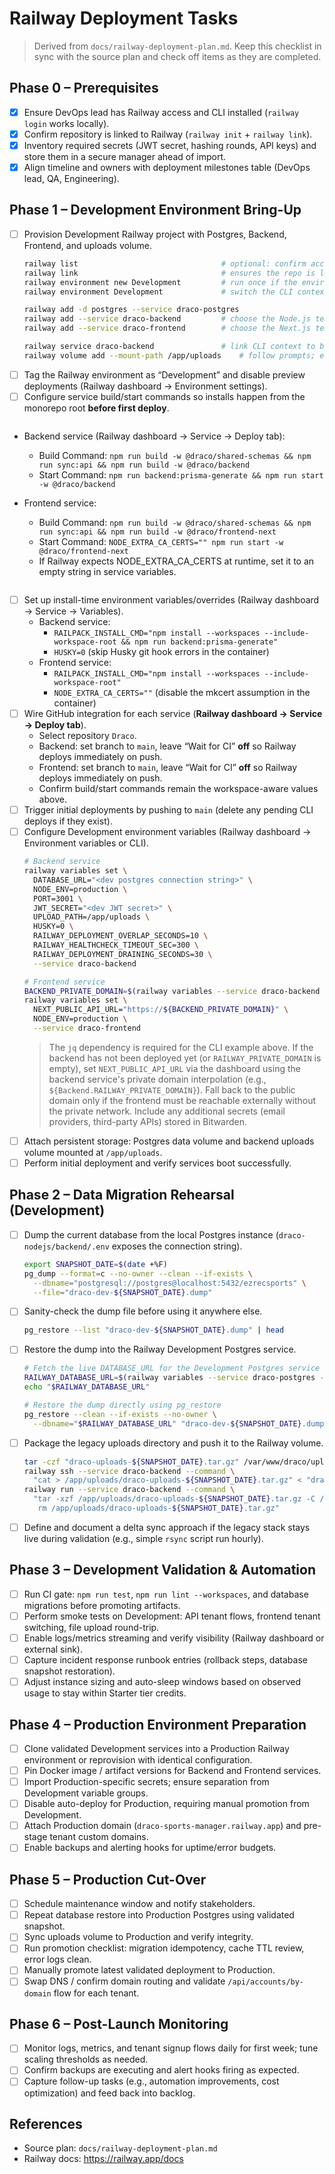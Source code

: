 # Railway Deployment Tasks

> Derived from `docs/railway-deployment-plan.md`. Keep this checklist in sync with the source plan and check off items as they are completed.

## Phase 0 – Prerequisites
- [x] Ensure DevOps lead has Railway access and CLI installed (`railway login` works locally).
- [x] Confirm repository is linked to Railway (`railway init` + `railway link`).
- [x] Inventory required secrets (JWT secret, hashing rounds, API keys) and store them in a secure manager ahead of import.
- [x] Align timeline and owners with deployment milestones table (DevOps lead, QA, Engineering).

## Phase 1 – Development Environment Bring-Up
- [ ] Provision Development Railway project with Postgres, Backend, Frontend, and uploads volume.
  ```bash
  railway list                                # optional: confirm accessible projects
  railway link                                # ensures the repo is linked to the current project (id prompt if not linked)
  railway environment new Development         # run once if the environment does not exist yet
  railway environment Development             # switch the CLI context to Development

  railway add -d postgres --service draco-postgres
  railway add --service draco-backend         # choose the Node.js template when prompted
  railway add --service draco-frontend        # choose the Next.js template when prompted

  railway service draco-backend               # link CLI context to backend before creating the volume
  railway volume add --mount-path /app/uploads    # follow prompts; ensure it attaches to draco-backend
  ```
- [ ] Tag the Railway environment as “Development” and disable preview deployments (Railway dashboard → Environment settings).
- [ ] Configure service build/start commands so installs happen from the monorepo root **before first deploy**.
  ```bash
- Backend service (Railway dashboard → Service → Deploy tab):
  - Build Command: `npm run build -w @draco/shared-schemas && npm run sync:api && npm run build -w @draco/backend`
  - Start Command: `npm run backend:prisma-generate && npm run start -w @draco/backend`

- Frontend service:
  - Build Command: `npm run build -w @draco/shared-schemas && npm run sync:api && npm run build -w @draco/frontend-next`
  - Start Command: `NODE_EXTRA_CA_CERTS="" npm run start -w @draco/frontend-next`
  - If Railway expects NODE_EXTRA_CA_CERTS at runtime, set it to an empty string in service variables.
  ```
- [ ] Set up install-time environment variables/overrides (Railway dashboard → Service → Variables).
  - Backend service:
    - `RAILPACK_INSTALL_CMD="npm install --workspaces --include-workspace-root && npm run backend:prisma-generate"`
    - `HUSKY=0` (skip Husky git hook errors in the container)
  - Frontend service:
    - `RAILPACK_INSTALL_CMD="npm install --workspaces --include-workspace-root"`
    - `NODE_EXTRA_CA_CERTS=""` (disable the mkcert assumption in the container)
- [ ] Wire GitHub integration for each service (**Railway dashboard → Service → Deploy tab**).
  - Select repository `Draco`.
  - Backend: set branch to `main`, leave “Wait for CI” **off** so Railway deploys immediately on push.
  - Frontend: set branch to `main`, leave “Wait for CI” **off** so Railway deploys immediately on push.
  - Confirm build/start commands remain the workspace-aware values above.
- [ ] Trigger initial deployments by pushing to `main` (delete any pending CLI deploys if they exist).
- [ ] Configure Development environment variables (Railway dashboard → Environment variables or CLI).
  ```bash
  # Backend service
  railway variables set \
    DATABASE_URL="<dev postgres connection string>" \
    NODE_ENV=production \
    PORT=3001 \
    JWT_SECRET="<dev JWT secret>" \
    UPLOAD_PATH=/app/uploads \
    HUSKY=0 \
    RAILWAY_DEPLOYMENT_OVERLAP_SECONDS=10 \
    RAILWAY_HEALTHCHECK_TIMEOUT_SEC=300 \
    RAILWAY_DEPLOYMENT_DRAINING_SECONDS=30 \
    --service draco-backend

  # Frontend service
  BACKEND_PRIVATE_DOMAIN=$(railway variables --service draco-backend --json | jq -r '.RAILWAY_PRIVATE_DOMAIN // empty')
  railway variables set \
    NEXT_PUBLIC_API_URL="https://${BACKEND_PRIVATE_DOMAIN}" \
    NODE_ENV=production \
    --service draco-frontend
  ```
  > The `jq` dependency is required for the CLI example above. If the backend has not been deployed yet (or `RAILWAY_PRIVATE_DOMAIN` is empty), set `NEXT_PUBLIC_API_URL` via the dashboard using the backend service's private domain interpolation (e.g., `${Backend.RAILWAY_PRIVATE_DOMAIN}`). Fall back to the public domain only if the frontend must be reachable externally without the private network. Include any additional secrets (email providers, third-party APIs) stored in Bitwarden.
- [ ] Attach persistent storage: Postgres data volume and backend uploads volume mounted at `/app/uploads`.
- [ ] Perform initial deployment and verify services boot successfully.

## Phase 2 – Data Migration Rehearsal (Development)
- [ ] Dump the current database from the local Postgres instance (`draco-nodejs/backend/.env` exposes the connection string).
  ```bash
  export SNAPSHOT_DATE=$(date +%F)
  pg_dump --format=c --no-owner --clean --if-exists \
    --dbname="postgresql://postgres@localhost:5432/ezrecsports" \
    --file="draco-dev-${SNAPSHOT_DATE}.dump"
  ```
- [ ] Sanity-check the dump file before using it anywhere else.
  ```bash
  pg_restore --list "draco-dev-${SNAPSHOT_DATE}.dump" | head
  ```
- [ ] Restore the dump into the Railway Development Postgres service.
  ```bash
  # Fetch the live DATABASE_URL for the Development Postgres service
  RAILWAY_DATABASE_URL=$(railway variables --service draco-postgres --environment Development --json | jq -r '.DATABASE_URL')
  echo "$RAILWAY_DATABASE_URL"

  # Restore the dump directly using pg_restore
  pg_restore --clean --if-exists --no-owner \
    --dbname="$RAILWAY_DATABASE_URL" "draco-dev-${SNAPSHOT_DATE}.dump"
  ```
- [ ] Package the legacy uploads directory and push it to the Railway volume.
  ```bash
  tar -czf "draco-uploads-${SNAPSHOT_DATE}.tar.gz" /var/www/draco/uploads
  railway ssh --service draco-backend --command \
    "cat > /app/uploads/draco-uploads-${SNAPSHOT_DATE}.tar.gz" < "draco-uploads-${SNAPSHOT_DATE}.tar.gz"
  railway run --service draco-backend --command \
    "tar -xzf /app/uploads/draco-uploads-${SNAPSHOT_DATE}.tar.gz -C /app/uploads && \
     rm /app/uploads/draco-uploads-${SNAPSHOT_DATE}.tar.gz"
  ```
- [ ] Define and document a delta sync approach if the legacy stack stays live during validation (e.g., simple `rsync` script run hourly).

## Phase 3 – Development Validation & Automation
- [ ] Run CI gate: `npm run test`, `npm run lint --workspaces`, and database migrations before promoting artifacts.
- [ ] Perform smoke tests on Development: API tenant flows, frontend tenant switching, file upload round-trip.
- [ ] Enable logs/metrics streaming and verify visibility (Railway dashboard or external sink).
- [ ] Capture incident response runbook entries (rollback steps, database snapshot restoration).
- [ ] Adjust instance sizing and auto-sleep windows based on observed usage to stay within Starter tier credits.

## Phase 4 – Production Environment Preparation
- [ ] Clone validated Development services into a Production Railway environment or reprovision with identical configuration.
- [ ] Pin Docker image / artifact versions for Backend and Frontend services.
- [ ] Import Production-specific secrets; ensure separation from Development variable groups.
- [ ] Disable auto-deploy for Production, requiring manual promotion from Development.
- [ ] Attach Production domain (`draco-sports-manager.railway.app`) and pre-stage tenant custom domains.
- [ ] Enable backups and alerting hooks for uptime/error budgets.

## Phase 5 – Production Cut-Over
- [ ] Schedule maintenance window and notify stakeholders.
- [ ] Repeat database restore into Production Postgres using validated snapshot.
- [ ] Sync uploads volume to Production and verify integrity.
- [ ] Run promotion checklist: migration idempotency, cache TTL review, error logs clean.
- [ ] Manually promote latest validated deployment to Production.
- [ ] Swap DNS / confirm domain routing and validate `/api/accounts/by-domain` flow for each tenant.

## Phase 6 – Post-Launch Monitoring
- [ ] Monitor logs, metrics, and tenant signup flows daily for first week; tune scaling thresholds as needed.
- [ ] Confirm backups are executing and alert hooks firing as expected.
- [ ] Capture follow-up tasks (e.g., automation improvements, cost optimization) and feed back into backlog.

## References
- Source plan: `docs/railway-deployment-plan.md`
- Railway docs: https://railway.app/docs
